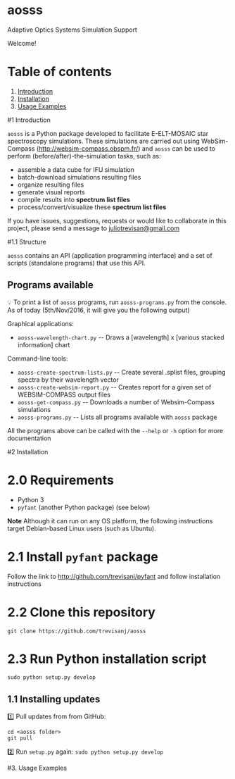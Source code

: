 # aosss

Adaptive Optics Systems Simulation Support 

Welcome!

# Table of contents

  1. [Introduction](#S1)
  2. [Installation](#S2)
  3. [Usage Examples](#S3)


#<a name=S1></a>1 Introduction

`aosss` is a Python package developed to facilitate E-ELT-MOSAIC star spectroscopy simulations.
These simulations are carried out using WebSim-Compass (http://websim-compass.obspm.fr/) and 
`aosss` can be used to perform (before/after)-the-simulation tasks, such as:

  - assemble a data cube for IFU simulation
  - batch-download simulations resulting files
  - organize resulting files
  - generate visual reports
  - compile results into **spectrum list files**
  - process/convert/visualize these **spectrum list files** 
  
If you have issues, suggestions, requests or would like to collaborate in this project,
please send a message to juliotrevisan@gmail.com

#<a name=S2></a>1.1 Structure

`aosss` contains an API (application programming interface) and a set of scripts (standalone programs)
that use this API.

## Programs available

:bulb: To print a list of `aosss` programs, run `aosss-programs.py` from the console.
As of today (5th/Nov/2016, it will give you the following output)

Graphical applications:
  - `aosss-wavelength-chart.py` -- Draws a [wavelength] x [various stacked information] chart

Command-line tools:
  - `aosss-create-spectrum-lists.py` -- Create several .splist files, grouping spectra by their wavelength vector
  - `aosss-create-websim-report.py` -- Creates report for a given set of WEBSIM-COMPASS output files
  - `aosss-get-compass.py` -- Downloads a number of Websim-Compass simulations
  - `aosss-programs.py` -- Lists all programs available with `aosss` package

All the programs above can be called with the `--help` or `-h` option for more documentation

#<a name=S1></a>2 Installation

# 2.0 Requirements

  - Python 3
  - `pyfant` (another Python package) (see below)

**Note** Although it can run on any OS platform, the following instructions 
target Debian-based Linux users (such as Ubuntu).

# 2.1 Install `pyfant` package
 
 Follow the link to http://github.com/trevisanj/pyfant and follow installation instructions
   
# 2.2 Clone this repository

```shell
git clone https://github.com/trevisanj/aosss
```

# 2.3 Run Python installation script

```shell
sudo python setup.py develop
```

## 1.1 Installing updates

:one: Pull updates from from GitHub:

```shell
cd <aosss folder>
git pull
```

:two: Run `setup.py` again: `sudo python setup.py develop`

#<a name=S3></a>3. Usage Examples

